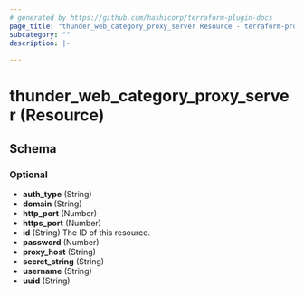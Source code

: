 ```yaml
---
# generated by https://github.com/hashicorp/terraform-plugin-docs
page_title: "thunder_web_category_proxy_server Resource - terraform-provider-thunder"
subcategory: ""
description: |-
  
---
```


# thunder_web_category_proxy_server (Resource)





<!-- schema generated by tfplugindocs -->
## Schema

### Optional

- **auth_type** (String)
- **domain** (String)
- **http_port** (Number)
- **https_port** (Number)
- **id** (String) The ID of this resource.
- **password** (Number)
- **proxy_host** (String)
- **secret_string** (String)
- **username** (String)
- **uuid** (String)



